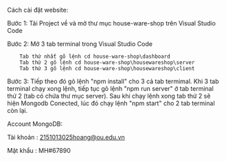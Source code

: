 Cách cài đặt website:

Bước 1: Tải Project về và mở thư mục house-ware-shop trên Visual Studio Code

Bước 2: Mở 3 tab terminal trong Visual Studio Code

        Tab thứ nhất gõ lệnh cd house-ware-shop\dashboard
        Tab thứ 2 gõ lệnh cd house-ware-shop\housewareshop\server
        Tab thứ 3 gõ lệnh cd house-ware-shop\housewareshop\client
        
Bước 3: Tiếp theo đó gõ lệnh "npm install" cho 3 cả tab termimal. Khi 3 tab terminal chạy xong lệnh, tiếp tục gõ lệnh "npm run server" ở tab terminal thứ 2 (tab có chứa thư mục server). 
Sau khi chạy lệnh xong tab thứ 2 sẽ hiện Mongodb Conected, lúc đó chạy lệnh "npm start" cho 2 tab terminal còn lại. 

Account MongoDB: 

Tài khoản : 2151013025hoang@ou.edu.vn

Mật khẩu : MH#67890

